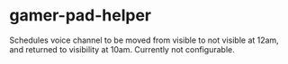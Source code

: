 # gamer-pad-helper

Schedules voice channel to be moved from visible to not visible at 12am, and returned to visibility at 10am. Currently not configurable.

